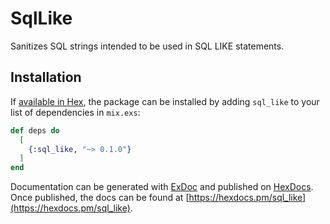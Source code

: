 # SqlLike

Sanitizes SQL strings intended to be used in SQL LIKE statements.

## Installation

If [available in Hex](https://hex.pm/docs/publish), the package can be installed
by adding `sql_like` to your list of dependencies in `mix.exs`:

```elixir
def deps do
  [
    {:sql_like, "~> 0.1.0"}
  ]
end
```

Documentation can be generated with [ExDoc](https://github.com/elixir-lang/ex_doc)
and published on [HexDocs](https://hexdocs.pm). Once published, the docs can
be found at [https://hexdocs.pm/sql_like](https://hexdocs.pm/sql_like).
